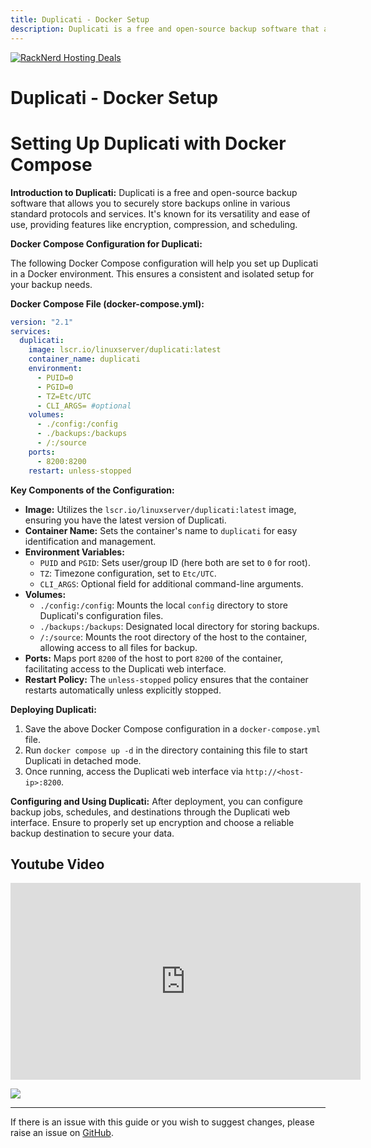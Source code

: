 ```yaml
---
title: Duplicati - Docker Setup
description: Duplicati is a free and open-source backup software that allows you to securely store backups online in various standard protocols and services.
---
```

<a href="https://my.racknerd.com/aff.php?aff=5792&ref=techdox.nz" target="_blank">
    <img src="https://racknerd.com/banners/728x90.gif" alt="RackNerd Hosting Deals">
</a>

# Duplicati - Docker Setup

# Setting Up Duplicati with Docker Compose

**Introduction to Duplicati:** Duplicati is a free and open-source backup software that allows you to securely store backups online in various standard protocols and services. It's known for its versatility and ease of use, providing features like encryption, compression, and scheduling.

**Docker Compose Configuration for Duplicati:**

The following Docker Compose configuration will help you set up Duplicati in a Docker environment. This ensures a consistent and isolated setup for your backup needs.

**Docker Compose File (docker-compose.yml):**

```yaml
version: "2.1"
services:
  duplicati:
    image: lscr.io/linuxserver/duplicati:latest
    container_name: duplicati
    environment:
      - PUID=0
      - PGID=0
      - TZ=Etc/UTC
      - CLI_ARGS= #optional
    volumes:
      - ./config:/config
      - ./backups:/backups
      - /:/source
    ports:
      - 8200:8200
    restart: unless-stopped

```

**Key Components of the Configuration:**

- **Image:** Utilizes the `lscr.io/linuxserver/duplicati:latest` image, ensuring you have the latest version of Duplicati.
- **Container Name:** Sets the container's name to `duplicati` for easy identification and management.
- **Environment Variables:**
    - `PUID` and `PGID`: Sets user/group ID (here both are set to `0` for root).
    - `TZ`: Timezone configuration, set to `Etc/UTC`.
    - `CLI_ARGS`: Optional field for additional command-line arguments.
- **Volumes:**
    - `./config:/config`: Mounts the local `config` directory to store Duplicati's configuration files.
    - `./backups:/backups`: Designated local directory for storing backups.
    - `/:/source`: Mounts the root directory of the host to the container, allowing access to all files for backup.
- **Ports:** Maps port `8200` of the host to port `8200` of the container, facilitating access to the Duplicati web interface.
- **Restart Policy:** The `unless-stopped` policy ensures that the container restarts automatically unless explicitly stopped.

**Deploying Duplicati:**

1. Save the above Docker Compose configuration in a `docker-compose.yml` file.
2. Run `docker compose up -d` in the directory containing this file to start Duplicati in detached mode.
3. Once running, access the Duplicati web interface via `http://<host-ip>:8200`.

**Configuring and Using Duplicati:** After deployment, you can configure backup jobs, schedules, and destinations through the Duplicati web interface. Ensure to properly set up encryption and choose a reliable backup destination to secure your data.

## Youtube Video

<iframe width="560" height="315" src="https://www.youtube.com/embed/rchFalToyRA?si=fjyqnjUNE_Hqw1E7" title="YouTube video player" frameborder="0" allow="accelerometer; autoplay; clipboard-write; encrypted-media; gyroscope; picture-in-picture; web-share" allowfullscreen></iframe>

<a href="https://www.buymeacoffee.com/techdox"><img src="https://img.buymeacoffee.com/button-api/?text=Buy me a cup of tea&emoji=🍵&slug=techdox&button_colour=FFDD00&font_colour=000000&font_family=Cookie&outline_colour=000000&coffee_colour=ffffff" /></a>


---

If there is an issue with this guide or you wish to suggest changes, please raise an issue on [GitHub](https://github.com/Techdox/techdox-docs).
